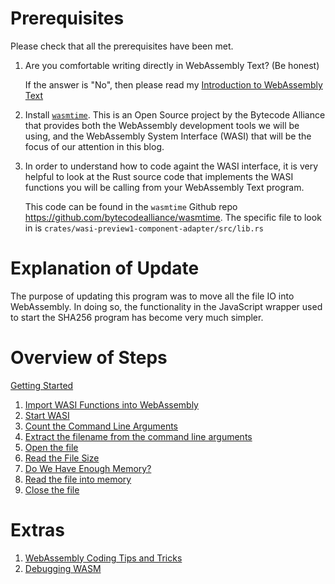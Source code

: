 # Prerequisites

Please check that all the prerequisites have been met.

1. Are you comfortable writing directly in WebAssembly Text? (Be honest)

   If the answer is "No", then please read my [Introduction to WebAssembly Text](https://awesome.red-badger.com/chriswhealy/introduction-to-web-assembly-text)

1. Install [`wasmtime`](https://wasmtime.dev/).
   This is an Open Source project by the Bytecode Alliance that provides both the WebAssembly development tools we will be using, and the WebAssembly System Interface (WASI) that will be the focus of our attention in this blog.

1. In order to understand how to code againt the WASI interface, it is very helpful to look at the Rust source code that implements the WASI functions you will be calling from your WebAssembly Text program.

   This code can be found in the `wasmtime` Github repo <https://github.com/bytecodealliance/wasmtime>.
   The specific file to look in is `crates/wasi-preview1-component-adapter/src/lib.rs`

# Explanation of Update

The purpose of updating this program was to move all the file IO into WebAssembly.
In doing so, the functionality in the JavaScript wrapper used to start the SHA256 program has become very much simpler.

# Overview of Steps

[Getting Started](./00-getting-started.md)

1. [Import WASI Functions into WebAssembly](./10-import-wasi.md)
1. [Start WASI](./20-start-wasi.md)
1. [Count the Command Line Arguments](./30-count-cmd-line-args.md)
1. [Extract the filename from the command line arguments](./40-parse-cmd-line-args.md)
1. [Open the file](./50-open-file.md)
1. [Read the File Size](./60-read-file-size.md)
1. [Do We Have Enough Memory?](./70-grow-memory.md)
1. [Read the file into memory](./80-read-file.md)
1. [Close the file](./90-close-file.md)

# Extras

1. [WebAssembly Coding Tips and Tricks](./wat_tip_and_tricks.md)
1. [Debugging WASM](./debugging_wasm.md)
